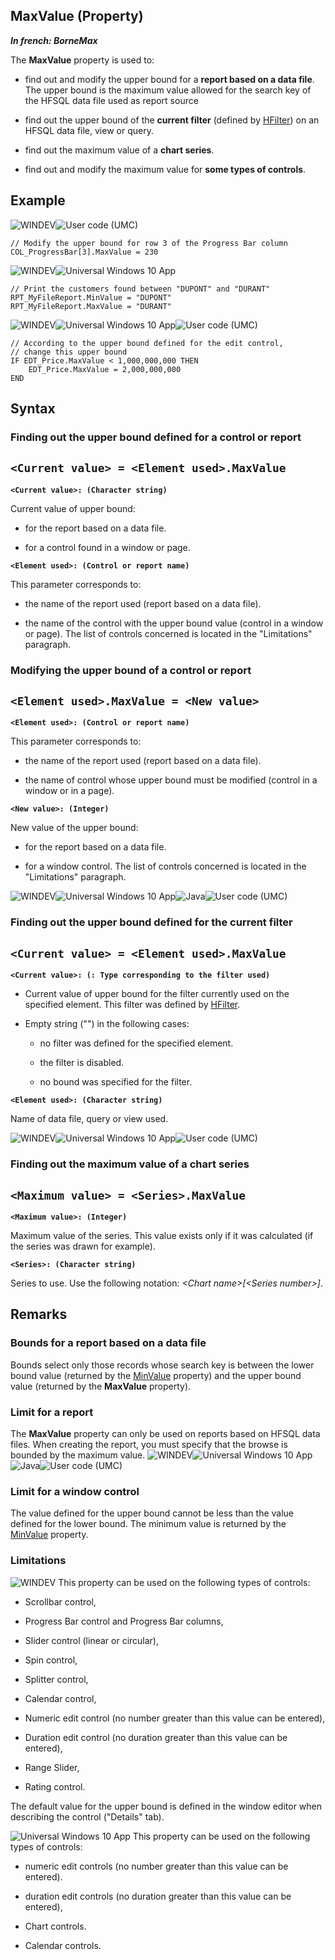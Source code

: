 


## MaxValue (Property)

***In french: BorneMax***
	



<a name="XUse"></a>
<a name="Use"></a>
<a name="description"></a>
The **MaxValue** property is used to:

- find out and modify the upper bound for a **report based on a data file**. The upper bound is the maximum value allowed for the search key of the HFSQL data file used as report source

- find out the upper bound of the **current filter** (defined by [HFilter](../WDLang4/3044100.md)) on an HFSQL data file, view or query.

- find out the maximum value of a **chart series**.

- find out and modify the maximum value for **some types of controls**.









<a name="Example1"></a>
<a name="sample_code"></a>

## Example

![WINDEV](https://doc.pcsoft.fr/ext/images/us/WD.png)![User code (UMC)](https://doc.pcsoft.fr/ext/images/us/MCU.png) 
```wl
// Modify the upper bound for row 3 of the Progress Bar column
COL_ProgressBar[3].MaxValue = 230
```


<a name="Example2"></a>
![WINDEV](https://doc.pcsoft.fr/ext/images/us/WD.png)![Universal Windows 10 App](https://doc.pcsoft.fr/ext/images/us/UNIVERSALAPP.png) 
```wl
// Print the customers found between "DUPONT" and "DURANT"
RPT_MyFileReport.MinValue = "DUPONT"
RPT_MyFileReport.MaxValue = "DURANT"
```


<a name="Example3"></a>
![WINDEV](https://doc.pcsoft.fr/ext/images/us/WD.png)![Universal Windows 10 App](https://doc.pcsoft.fr/ext/images/us/UNIVERSALAPP.png)![User code (UMC)](https://doc.pcsoft.fr/ext/images/us/MCU.png) 
```wl
// According to the upper bound defined for the edit control,
// change this upper bound
IF EDT_Price.MaxValue < 1,000,000,000 THEN
	EDT_Price.MaxValue = 2,000,000,000
END
```

<a name="XSYNTAX"></a>
<a name="SYNTAX1"></a>

## Syntax

### Finding out the upper bound defined for a control or report

`<Current value> = <Element used>.MaxValue`
---

**`<Current value>: (Character string)`**

Current value of upper bound:

- for the report based on a data file.

- for a control found in a window or page.




**`<Element used>: (Control or report name)`**

This parameter corresponds to:

- the name of the report used (report based on a data file).

- the name of the control with the upper bound value (control in a window or page). The list of controls concerned is located in the "Limitations" paragraph.  





<a name="SYNTAX2"></a>

### Modifying the upper bound of a control or report 

`<Element used>.MaxValue = <New value>`
---

**`<Element used>: (Control or report name)`**

This parameter corresponds to:

- the name of the report used (report based on a data file).

- the name of control whose upper bound must be modified (control in a window or in a page).




**`<New value>: (Integer)`**

New value of the upper bound:

- for the report based on a data file.

- for a window control. The list of controls concerned is located in the "Limitations" paragraph. 





<a name="SYNTAX3"></a>
![WINDEV](https://doc.pcsoft.fr/ext/images/us/WD.png)![Universal Windows 10 App](https://doc.pcsoft.fr/ext/images/us/UNIVERSALAPP.png)![Java](https://doc.pcsoft.fr/ext/images/us/JAVA.png)![User code (UMC)](https://doc.pcsoft.fr/ext/images/us/MCU.png) 
### Finding out the upper bound defined for the current filter

`<Current value> = <Element used>.MaxValue`
---

**`<Current value>: (: Type corresponding to the filter used)`**



- Current value of upper bound for the filter currently used on the specified element. This filter was defined by [HFilter](../WDLang4/3044100.md). 

- Empty string ("") in the following cases:

	- no filter was defined for the specified element.

	- the filter is disabled.

	- no bound was specified for the filter.







**`<Element used>: (Character string)`**

Name of data file, query or view used.  


<a name="SYNTAX4"></a>
![WINDEV](https://doc.pcsoft.fr/ext/images/us/WD.png)![Universal Windows 10 App](https://doc.pcsoft.fr/ext/images/us/UNIVERSALAPP.png)![User code (UMC)](https://doc.pcsoft.fr/ext/images/us/MCU.png) 
### Finding out the maximum value of a chart series

`<Maximum value> = <Series>.MaxValue`
---

**`<Maximum value>: (Integer)`**

Maximum value of the series. This value exists only if it was calculated (if the series was drawn for example).

**`<Series>: (Character string)`**

Series to use. Use the following notation: *&lt;Chart name&gt;[&lt;Series number&gt;]*.  



<a name="NOTE0"></a>
<a name="NOTE0_1"></a>

## Remarks


### Bounds for a report based on a data file
<a name="bounds_for_report_based_data_file_ELTPARAGRAPHE000174"></a>

Bounds select only those records whose search key is between the lower bound value (returned by the [MinValue](../Proprietes/2510008.md) property) and the upper bound value (returned by the **MaxValue** property).
<a name="NOTE0_2"></a>


### Limit for a report
<a name="limit_for_report_ELTPARAGRAPHE000186"></a>

The **MaxValue** property can only be used on reports based on HFSQL data files. When creating the report, you must specify that the browse is bounded by the maximum value.
<a name="NOTE0_3"></a>
![WINDEV](https://doc.pcsoft.fr/ext/images/us/WD.png)![Universal Windows 10 App](https://doc.pcsoft.fr/ext/images/us/UNIVERSALAPP.png)![Java](https://doc.pcsoft.fr/ext/images/us/JAVA.png)![User code (UMC)](https://doc.pcsoft.fr/ext/images/us/MCU.png) 

### Limit for a window control
<a name="limit_for_window_control_ELTPARAGRAPHE000197"></a>

The value defined for the upper bound cannot be less than the value defined for the lower bound. The minimum value is returned by the [MinValue](../Proprietes/2510008.md) property.
<a name="NOTE0_4"></a>


### Limitations
<a name="limitations_ELTPARAGRAPHE000207"></a>

![WINDEV](https://doc.pcsoft.fr/ext/images/us/WD.png) This property can be used on the following types of controls:

- Scrollbar control, 

- Progress Bar control and Progress Bar columns,

- Slider control (linear or circular),

- Spin control, 

- Splitter control, 

- Calendar control, 

- Numeric edit control (no number greater than this value can be entered), 

- Duration edit control (no duration greater than this value can be entered), 

- Range Slider, 

- Rating control.




The default value for the upper bound is defined in the window editor when describing the control ("Details" tab).





![Universal Windows 10 App](https://doc.pcsoft.fr/ext/images/us/UNIVERSALAPP.png) This property can be used on the following types of controls: 

- numeric edit controls (no number greater than this value can be entered). 

- duration edit controls (no duration greater than this value can be entered), 

- Chart controls.

- Calendar controls.





